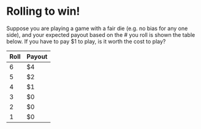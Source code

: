 # Rolling to win!

Suppose you are playing a game with a fair die (e.g. no bias for any one side),
and your expected payout based on the # you roll is shown the table below. If
you have to pay $1 to play, is it worth the cost to play?

| Roll | Payout |
|------|--------|
| 6	| $4 |
| 5 | $2 |
| 4 | $1 |
| 3 | $0 |
| 2 | $0 |
| 1 | $0 |

